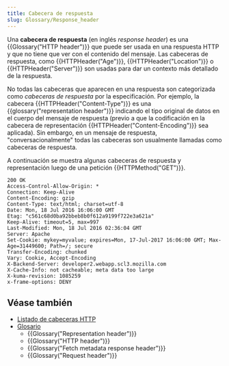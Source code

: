 ```yaml
---
title: Cabecera de respuesta
slug: Glossary/Response_header
---
```


Una **cabecera de respuesta** (en inglés _response header_) es una {{Glossary("HTTP header")}} que puede ser usada en una respuesta HTTP y que no tiene que ver con el contenido del mensaje. Las cabeceras de respuesta, como {{HTTPHeader("Age")}}, {{HTTPHeader("Location")}} o {{HTTPHeader("Server")}} son usadas para dar un contexto más detallado de la respuesta.

No todas las cabeceras que aparecen en una respuesta son categorizada como _cabeceras de respuesta_ por la especificación. Por ejemplo, la cabecera {{HTTPHeader("Content-Type")}} es una {{glossary("representation header")}} indicando el tipo original de datos en el cuerpo del mensaje de respuesta (previo a que la codificación en la cabecera de representación {{HTTPHeader("Content-Encoding")}} sea aplicada). Sin embargo, en un mensaje de respuesta, "conversacionalmente" todas las cabeceras son usualmente llamadas como cabeceras de respuesta.

A continuación se muestra algunas cabeceras de respuesta y representación luego de una petición {{HTTPMethod("GET")}}.

```plain
200 OK
Access-Control-Allow-Origin: *
Connection: Keep-Alive
Content-Encoding: gzip
Content-Type: text/html; charset=utf-8
Date: Mon, 18 Jul 2016 16:06:00 GMT
Etag: "c561c68d0ba92bbeb8b0f612a9199f722e3a621a"
Keep-Alive: timeout=5, max=997
Last-Modified: Mon, 18 Jul 2016 02:36:04 GMT
Server: Apache
Set-Cookie: mykey=myvalue; expires=Mon, 17-Jul-2017 16:06:00 GMT; Max-Age=31449600; Path=/; secure
Transfer-Encoding: chunked
Vary: Cookie, Accept-Encoding
X-Backend-Server: developer2.webapp.scl3.mozilla.com
X-Cache-Info: not cacheable; meta data too large
X-kuma-revision: 1085259
x-frame-options: DENY
```

## Véase también

- [Listado de cabeceras HTTP](/es/docs/Web/HTTP/Reference/Headers)
- [Glosario](/es/docs/Glossary)
  - {{Glossary("Representation header")}}
  - {{Glossary("HTTP header")}}
  - {{Glossary("Fetch metadata response header")}}
  - {{Glossary("Request header")}}
